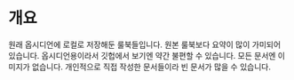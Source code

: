 # 개요
원래 옵시디언에 로컬로 저장해둔 룰북들입니다.
원본 룰북보다 요약이 많이 가미되어 있습니다.
옵시디언용이라서 깃헙에서 보기엔 약간 불편할 수 있습니다.
모든 문서엔 이미지가 없습니다.
개인적으로 직접 작성한 문서들이라 빈 문서가 많을 수 있습니다.
